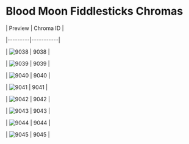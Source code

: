 # Blood Moon Fiddlesticks Chromas


| Preview | Chroma ID |

|---------|-----------|

| ![9038](https://raw.communitydragon.org/latest/plugins/rcp-be-lol-game-data/global/default/v1/champion-chroma-images/9/9038.png) | 9038 |

| ![9039](https://raw.communitydragon.org/latest/plugins/rcp-be-lol-game-data/global/default/v1/champion-chroma-images/9/9039.png) | 9039 |

| ![9040](https://raw.communitydragon.org/latest/plugins/rcp-be-lol-game-data/global/default/v1/champion-chroma-images/9/9040.png) | 9040 |

| ![9041](https://raw.communitydragon.org/latest/plugins/rcp-be-lol-game-data/global/default/v1/champion-chroma-images/9/9041.png) | 9041 |

| ![9042](https://raw.communitydragon.org/latest/plugins/rcp-be-lol-game-data/global/default/v1/champion-chroma-images/9/9042.png) | 9042 |

| ![9043](https://raw.communitydragon.org/latest/plugins/rcp-be-lol-game-data/global/default/v1/champion-chroma-images/9/9043.png) | 9043 |

| ![9044](https://raw.communitydragon.org/latest/plugins/rcp-be-lol-game-data/global/default/v1/champion-chroma-images/9/9044.png) | 9044 |

| ![9045](https://raw.communitydragon.org/latest/plugins/rcp-be-lol-game-data/global/default/v1/champion-chroma-images/9/9045.png) | 9045 |
